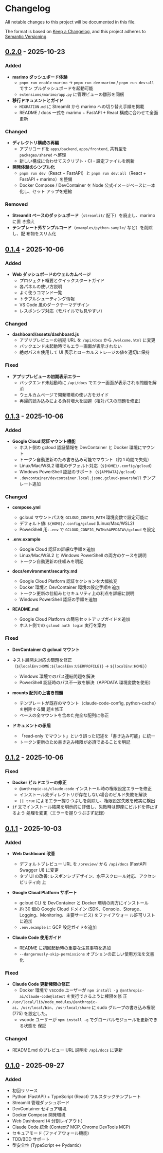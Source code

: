 # Changelog

All notable changes to this project will be documented in this file.

The format is based on [Keep a Changelog](https://keepachangelog.com/en/1.0.0/),
and this project adheres to
[Semantic Versioning](https://semver.org/spec/v2.0.0.html).

## [0.2.0] - 2025-10-23

### Added

- **marimo ダッシュボード体験**
  - `pnpm run enable:marimo` → `pnpm run dev:marimo` / `pnpm run dev:all` でサン
    プルダッシュボードを起動可能
  - `extensions/marimo/app.py` に管理ビューの雛形を同梱
- **移行ドキュメントとガイド**
  - `MIGRATION.md` に Streamlit から marimo への切り替え手順を掲載
  - README / docs 一式を marimo + FastAPI + React 構成に合わせて全面更新

### Changed

- **ディレクトリ構成の再編**
  - アプリコードを `apps/backend`, `apps/frontend`, 共有型を `packages/shared`
    へ整理
  - 新しい構成に合わせてスクリプト・CI・設定ファイルを刷新
- **開発体験のシンプル化**
  - `pnpm run dev`（React + FastAPI）と `pnpm run dev:all`（React + FastAPI +
    marimo）を整備
  - Docker Compose / DevContainer を Node 公式イメージベースに一本化し、セット
    アップを短縮

### Removed

- **Streamlit ベースのダッシュボード**（`streamlit/` 配下）を廃止し、marimo に置
  き換え
- **テンプレート外サンプルコード**（`examples/python-sample/` など）を削除し、配
  布物をスリム化

## [0.1.4] - 2025-10-06

### Added

- **Web ダッシュボードのウェルカムページ**
  - プロジェクト概要とクイックスタートガイド
  - 各パネルの使い方説明
  - よく使うコマンド一覧
  - トラブルシューティング情報
  - VS Code 風のダークテーマデザイン
  - レスポンシブ対応（モバイルでも見やすい）

### Changed

- **dashboard/assets/dashboard.js**
  - アプリプレビューの初期 URL を `/api/docs` から `/welcome.html` に変更
  - バックエンド未起動時でもエラー画面が表示されない
  - 絶対パスを使用して UI 表示とローカルストレージの値を適切に保持

### Fixed

- **アプリプレビューの初期表示エラー**
  - バックエンド未起動時に `/api/docs` でエラー画面が表示される問題を解消
  - ウェルカムページで開発環境の使い方をガイド
  - 再帰的読み込みによる負荷増大を回避（相対パスの問題を修正）

## [0.1.3] - 2025-10-06

### Added

- **Google Cloud 認証マウント機能**
  - ホスト側の gcloud 認証情報を DevContainer と Docker 環境にマウント
  - トークン自動更新のため書き込み可能でマウント（約 1 時間で失効）
  - Linux/Mac/WSL2 環境のデフォルト対応（`${HOME}/.config/gcloud`）
  - Windows PowerShell 認証のサポート（`${APPDATA}/gcloud`）
  - `.devcontainer/devcontainer.local.jsonc.gcloud-powershell` テンプレート追加

### Changed

- **compose.yml**

  - gcloud マウントパスを `GCLOUD_CONFIG_PATH` 環境変数で設定可能に
  - デフォルト値: `${HOME}/.config/gcloud` (Linux/Mac/WSL2)
  - PowerShell 用: `.env` で `GCLOUD_CONFIG_PATH=%APPDATA%/gcloud` を設定

- **.env.example**

  - Google Cloud 認証の詳細な手順を追加
  - Linux/Mac/WSL2 と Windows PowerShell の両方のケースを説明
  - トークン自動更新の仕組みを明記

- **docs/environment/security.md**

  - Google Cloud Platform 認証セクションを大幅拡充
  - Docker 環境と DevContainer 環境の設定手順を追加
  - トークン更新の仕組みとセキュリティ上の利点を詳細に説明
  - Windows PowerShell 認証の手順を追加

- **README.md**
  - Google Cloud Platform の簡易セットアップガイドを追加
  - ホスト側での `gcloud auth login` 実行を案内

### Fixed

- **DevContainer の gcloud マウント**

- ネスト展開未対応の問題を修正（`${localEnv:HOME:${localEnv:USERPROFILE}}` →
  `${localEnv:HOME}`）

  - Windows 環境でのパス連結問題を解決
  - PowerShell 認証時のパス不一致を解決（APPDATA 環境変数を使用）

- **mounts 配列の上書き問題**

  - テンプレートが既存のマウント（claude-code-config, python-cache）を削除する問
    題を修正
  - ベースの全マウントを含めた完全な配列に修正

- **ドキュメントの矛盾**
  - 「read-only でマウント」という誤った記述を「書き込み可能」に統一
  - トークン更新のため書き込み権限が必須であることを明記

## [0.1.2] - 2025-10-06

### Fixed

- **Docker ビルドエラーの修正**
  - `@anthropic-ai/claude-code` インストール時の権限設定エラーを修正
  - インストール先ディレクトリが存在しない場合のビルド失敗を解決
  - `|| true` によるエラー握りつぶしを削除し、権限設定失敗を確実に検出
- `if` 文でインストール結果を明示的に評価し、失敗時は即座にビルドを停止するよう
  処理を変更（エラーを握りつぶさず記録）

## [0.1.1] - 2025-10-03

### Added

- **Web Dashboard 改善**

  - デフォルトプレビュー URL を `/preview/` から `/api/docs` (FastAPI Swagger
    UI) に変更
  - タブ UI の改善: レスポンシブデザイン、水平スクロール対応、アクセシビリティ向
    上

- **Google Cloud Platform サポート**

  - gcloud CLI を DevContainer と Docker 環境の両方にインストール
  - 約 30 個の Google Cloud ドメイン
    (SDK、Console、Storage、Logging、Monitoring、主要サービス) をファイアウォー
    ル許可リストに追加
  - `.env.example` に GCP 設定ガイドを追加

- **Claude Code 使用ガイド**
  - README に初回起動時の重要な注意事項を追加
  - `--dangerously-skip-permissions` オプションの正しい使用方法を文書化

### Fixed

- **Claude Code 更新権限の修正**
  - Docker 環境で vscode ユーザーが
    `npm install -g @anthropic-ai/claude-code@latest` を実行できるように権限を修
    正
- `/usr/local/lib/node_modules/@anthropic-ai`、`/usr/local/bin`、`/usr/local/share`
  に sudo グループの書き込み権限 (775) を設定した。
  - vscode ユーザーが `npm install -g` でグローバルモジュールを更新できる状態を
    保証

### Changed

- README.md のプレビュー URL 説明を `/api/docs` に更新

## [0.1.0] - 2025-09-27

### Added

- 初回リリース
- Python (FastAPI) + TypeScript (React) フルスタックテンプレート
- Streamlit 管理ダッシュボード
- DevContainer セキュア環境
- Docker Compose 開発環境
- Web Dashboard (4 分割レイアウト)
- Claude Code 統合 (Context7 MCP, Chrome DevTools MCP)
- セキュアモード (ファイアウォール機能)
- TDD/BDD サポート
- 型安全性 (TypeScript ↔ Pydantic)

[0.2.0]: https://github.com/your-username/cc-safe-stack/compare/v0.1.4...v0.2.0
[0.1.4]: https://github.com/your-username/cc-safe-stack/compare/v0.1.3...v0.1.4
[0.1.3]: https://github.com/your-username/cc-safe-stack/compare/v0.1.2...v0.1.3
[0.1.2]: https://github.com/your-username/cc-safe-stack/compare/v0.1.1...v0.1.2
[0.1.1]: https://github.com/your-username/cc-safe-stack/compare/v0.1.0...v0.1.1
[0.1.0]: https://github.com/your-username/cc-safe-stack/releases/tag/v0.1.0
